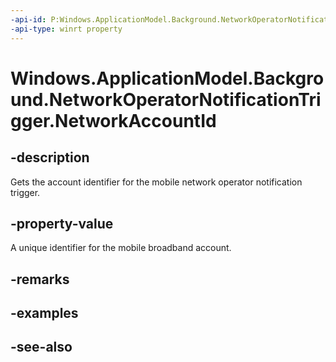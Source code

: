 ----api-id: P:Windows.ApplicationModel.Background.NetworkOperatorNotificationTrigger.NetworkAccountId
-api-type: winrt property
---<!-- Property syntaxpublic string NetworkAccountId { get; }--># Windows.ApplicationModel.Background.NetworkOperatorNotificationTrigger.NetworkAccountId## -descriptionGets the account identifier for the mobile network operator notification trigger.## -property-valueA unique identifier for the mobile broadband account.## -remarks## -examples## -see-also